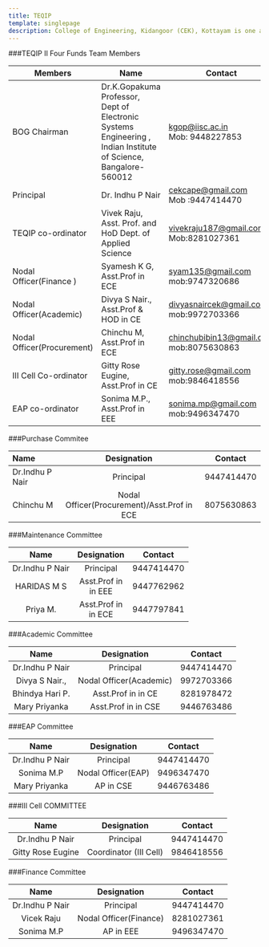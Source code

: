 ```yaml
---
title: TEQIP
template: singlepage
description: College of Engineering, Kidangoor (CEK), Kottayam is one among the premier institutions in the state. The college is governed by the Co-operative Academy of Professional Education established by the Government of Kerala. The admissions are based on the rank obtained by the students in the State Entrance examinations and functioning of the college is according to the rules and regulations formulated by the Government of Kerala.
---
```


###TEQIP II Four Funds Team Members

|    Members    |    Name     |    Contact    |
|-------------------------------------|------------------------------------------------------------------------------------------------------------------------------------|----------------------------------------------------|
|    BOG   Chairman    |    Dr.K.Gopakuma    Professor, <br>   Dept of Electronic Systems Engineering , <br>       Indian Institute of   Science, Bangalore-560012    |    kgop@iisc.ac.in <br>  Mob: 9448227853        |
|    Principal    |    Dr.   Indhu P Nair    |    cekcape@gmail.com <br>  Mob   :9447414470    |
|    TEQIP   co-ordinator    |    Vivek Raju, <br> Asst. Prof. and HoD Dept. of Applied Science    |    vivekraju187@gmail.com <br>  Mob:8281027361    |
|    Nodal   Officer(Finance )    |    Syamesh K G,<br> Asst.Prof in ECE    |    syam135@gmail.com  <br> mob:9747320686    |
|    Nodal   Officer(Academic)     |    Divya S Nair.,     Asst.Prof & HOD in CE    |    divyasnaircek@gmail.com <br>  mob:9972703366    |
|    Nodal   Officer(Procurement)     |    Chinchu M,  Asst.Prof in ECE    |    chinchubibin13@gmail.com <br>  mob:8075630863    |
|    III   Cell Co-ordinator    |    Gitty   Rose Eugine,  Asst.Prof in CE    |    gitty.rose@gmail.com  <br> mob:9846418556    |
|    EAP   co-ordinator    |    Sonima   M.P.,  Asst.Prof in EEE    |    sonima.mp@gmail.com  <br> mob:9496347470    |

###Purchase Commitee

|    Name    |    Designation    |    Contact    |
|:-----------------------------|:-------------------------------------------:|:--------------------:|
|    Dr.Indhu P Nair    |    Principal    |    9447414470    |
|    Chinchu M    |    Nodal   Officer(Procurement)/Asst.Prof in ECE    |    8075630863    |

###Maintenance Committee

|    Name    |    Designation    |    Contact    |
|:-------------------------:|:-----------------------------------------------:|:-----------------:|
|    Dr.Indhu P Nair    |    Principal    |    9447414470    |
|    HARIDAS M S    |    Asst.Prof in<br>   in EEE    |  9447762962       |
|    Priya   M.    |    Asst.Prof in<br>   in ECE    |    9447797841    |

###Academic Committee

|    Name    |    Designation    |    Contact    |
|:----------------------------:|:-------------------------------:|:----------------:|
|    Dr.Indhu P Nair    |    Principal    |    9447414470    |
|    Divya S Nair.,         |    Nodal   Officer(Academic)    |    9972703366    |
|    Bhindya   Hari P.    |    Asst.Prof in   in CE    |    8281978472    |
|    Mary   Priyanka    |    Asst.Prof in   in CSE    |    9446763486    |

###EAP Committee

|    Name    |    Designation    |    Contact    |
|:------------------------:|:-------------------------------:|:----------------:|
|    Dr.Indhu P Nair    |    Principal    |    9447414470    |
|    Sonima   M.P     |    Nodal   Officer(EAP)    |    9496347470    |
|    Mary   Priyanka    |    AP   in CSE    |    9446763486    |

###III Cell COMMITTEE

|    Name    |    Designation    |    Contact    |
|:--------------------------:|:------------------------------:|:----------------:|
|    Dr.Indhu P Nair    |    Principal    |    9447414470    |
|    Gitty   Rose Eugine     |    Coordinator   (III Cell)    |    9846418556    |

###Finance Committee

|    Name    |    Designation    |    Contact    |
|:------------------------:|:-------------------------------:|:----------------:|
|    Dr.Indhu P Nair    |    Principal    |    9447414470    |
|    Vicek Raju     |    Nodal   Officer(Finance)    |    8281027361    |
|    Sonima   M.P     |    AP   in EEE    |    9496347470    |
